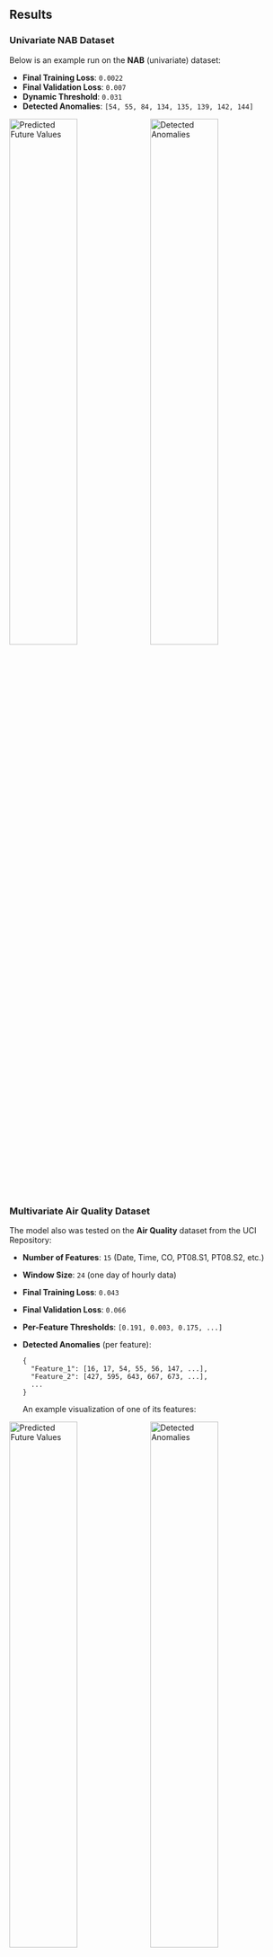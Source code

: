 

## Results

### Univariate NAB Dataset

Below is an example run on the **NAB** (univariate) dataset:

- **Final Training Loss**: `0.0022`  
- **Final Validation Loss**: `0.007`  
- **Dynamic Threshold**: `0.031`  
- **Detected Anomalies**: `[54, 55, 84, 134, 135, 139, 142, 144]`

<p float="left"> <img src="images/nab/predictions.png" alt="Predicted Future Values" width="49%"> <img src="images/nab/anomalies.png" alt="Detected Anomalies" width="49%"> </p>


### Multivariate Air Quality Dataset


The model also was tested on the **Air Quality** dataset from the UCI Repository:

- **Number of Features**: `15` (Date, Time, CO, PT08.S1, PT08.S2, etc.)  
- **Window Size**: `24` (one day of hourly data)  
- **Final Training Loss**: `0.043`
- **Final Validation Loss**: `0.066`
- **Per-Feature Thresholds**: `[0.191, 0.003, 0.175, ...]`  
- **Detected Anomalies** (per feature):
  ```
  {
    "Feature_1": [16, 17, 54, 55, 56, 147, ...],
    "Feature_2": [427, 595, 643, 667, 673, ...],
    ...
  }
  ```

  An example visualization of one of its features:

<p float="left"> <img src="images/air_quality/predictions.png" alt="Predicted Future Values" width="49%"> <img src="images/air_quality/anomalies.png" alt="Detected Anomalies" width="49%"> </p>

## Usage

1. **Clone the repository**:
    ```bash
    git clone https://github.com/EnsiyeTahaei/DeepAnT.git
    cd DeepAnT
    ```

2. **Install the required packages**:
    ```bash
    pip install -r requirements.txt
    ```

3. **Configure Dataset**:
    - Edit `config.yaml` to set `dataset_name`, `window_size`, and other hyperparameters. Currently, two datasets are configured:
        - NAB (for univariate)
        - Air Quality (for multivariate)

4. **Run the main script**:
    ```bash
    python main.py --dataset_name <dataset_name>
    ```

Note: `dataset_name` is optional. If not provided, it defaults to "Air Quality" (as it is specified in `config.yaml`).

## License

This project is licensed under the MIT License.

## Citation

If you use this code for your research, please cite the original paper:

@ARTICLE{8581424,
  author={Munir, Mohsin and Siddiqui, Shoaib Ahmed and Dengel, Andreas and Ahmed, Sheraz},
  journal={IEEE Access}, 
  title={DeepAnT: A Deep Learning Approach for Unsupervised Anomaly Detection in Time Series}, 
  year={2019},
  volume={7},
  number={},
  pages={1991-2005},
  keywords={Anomaly detection;Time series analysis;Clustering algorithms;Data models;Benchmark testing;Heuristic algorithms;Anomaly detection;artificial intelligence;convolutional neural network;deep neural networks;recurrent neural networks;time series analysis},
  doi={10.1109/ACCESS.2018.2886457}
}

## Questions or Contributions

Feel free to open an issue if you want to contribute further improvements.